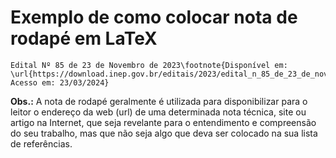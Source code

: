 # **Exemplo de como colocar nota de rodapé em LaTeX**

```
Edital Nº 85 de 23 de Novembro de 2023\footnote{Disponível em: \url{https://download.inep.gov.br/editais/2023/edital_n_85_de_23_de_novembro_de_2023.pdf}. Acesso em: 23/03/2024}
```

**Obs.:** A nota de rodapé geralmente é utilizada para disponibilizar para o leitor
o endereço da web (url) de uma determinada nota técnica, site ou artigo na Internet, que
seja revelante para o entendimento e compreensão do seu trabalho, mas que não seja
algo que deva ser colocado na sua lista de referências. 
